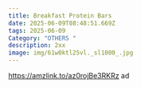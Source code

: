 ```yaml
---
title: Breakfast Protein Bars
date: 2025-06-09T08:48:51.669Z
tags: 2025-06-09
Category: "OTHERS "
description: 2xx
image: img/61w0ktl25vl._sl1000_.jpg
---
```

https://amzlink.to/az0rojBe3RKRz ad